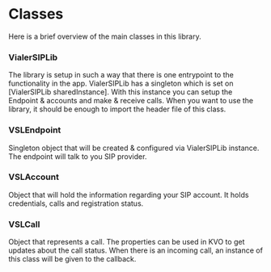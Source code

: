 Classes
=======

Here is a brief overview of the main classes in this library.

### VialerSIPLib

The library is setup in such a way that there is one entrypoint to the functionality in the app. VialerSIPLib has a singleton which is set on [VialerSIPLib sharedInstance].
With this instance you can setup the Endpoint & accounts and make & receive calls. When you want to use the library, it should be enough to import the header file of this class.

### VSLEndpoint

Singleton object that will be created & configured via VialerSIPLib instance. The endpoint will talk to you SIP provider.

### VSLAccount

Object that will hold the information regarding your SIP account. It holds credentials, calls and registration status.

### VSLCall

Object that represents a call. The properties can be used in KVO to get updates about the call status. When there is an incoming call, an instance of this class will be given to the callback.
